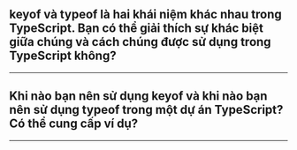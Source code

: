 ## keyof và typeof là hai khái niệm khác nhau trong TypeScript. Bạn có thể giải thích sự khác biệt giữa chúng và cách chúng được sử dụng trong TypeScript không?

---

## Khi nào bạn nên sử dụng keyof và khi nào bạn nên sử dụng typeof trong một dự án TypeScript? Có thể cung cấp ví dụ?

---